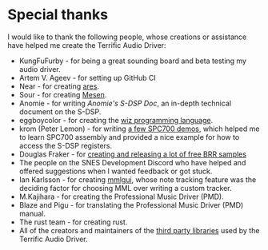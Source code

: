 Special thanks
==============
I would like to thank the following people, whose creations or assistance have helped me create the
Terrific Audio Driver:

 * KungFuFurby - for being a great sounding board and beta testing my audio driver.
 * Artem V. Ageev - for setting up GitHub CI
 * Near - for creating [ares](https://ares-emu.net).
 * Sour - for creating [Mesen](http://mesen.ca/).
 * Anomie - for writing *Anomie's S-DSP Doc*, an in-depth technical document on the S-DSP.
 * eggboycolor - for creating the [wiz programming language](https://github.com/wiz-lang/wiz).
 * krom (Peter Lemon) - for writing [a few SPC700 demos](https://github.com/PeterLemon/SNES/tree/master/SPC700),
   which helped me to learn SPC700 assembly and provided a nice example for how to access the S-DSP registers.
 * Douglas Fraker - for [creating and releasing a lot of free BRR samples](https://nesdoug.com/2022/01/27/why-b21-cents/#free-samples)
 * The people on the SNES Development Discord who have helped and offered suggestions when I wanted feedback or got stuck.
 * Ian Karlsson - for creating [mmlgui](https://github.com/superctr/mmlgui), whose note tracking
   feature was the deciding factor for choosing MML over writing a custom tracker.
 * M.Kajihara - for creating the Professional Music Driver (PMD).
 * Blaze and Pigu - for translating the Professional Music Driver (PMD) manual.
 * The rust team - for creating rust.
 * All of the creators and maintainers of the [third party libraries](licenses-short.md#third-party-licenses)
   used by the Terrific Audio Driver.

